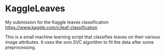 # KaggleLeaves
My submission for the Kaggle leaves classification https://www.kaggle.com/c/leaf-classification

This is a small machine learning script that classifies leaves on their various image attributes. It uses the svm.SVC algorithm to fit the data after some preprocessing.

